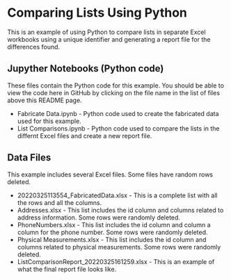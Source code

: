 # Comparing Lists Using Python

This is an example of using Python to compare lists in separate Excel workbooks using a unique identifier and generating a report file for the differences found.

## Jupyther Notebooks (Python code)

These files contain the Python code for this example. You should be able to view the code here in GitHub by clicking on the file name in the list of files above this README page.

* Fabricate Data.ipynb - Python code used to create the fabricated data used for this example.
* List Comparisons.ipynb - Python code used to compare the lists in the differnt Excel files and create a new report file.

## Data Files

This example includes several Excel files. Some files have random rows deleted.

* 20220325113554_FabricatedData.xlsx - This is a complete list with all the rows and all the columns.
* Addresses.xlsx - This list includes the id column and columns related to address information. Some rows were randomly deleted.
* PhoneNumbers.xlsx - This list includes the id column and column a column for the phone number. Some rows were randomly deleted.
* Physical Measurements.xlsx - This list includes the id column and columns related to physical measurements. Some rows were randomly deleted.
* ListComparisonReport_20220325161259.xlsx - This is an example of what the final report file looks like.
